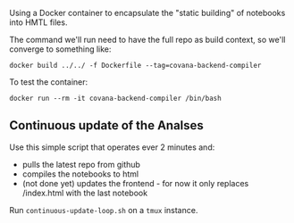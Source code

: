 Using a Docker container to encapsulate the "static building" of notebooks into HMTL files.

The command we'll run need to have the full repo as build context, so we'll converge to something like:

  ```docker build ../../ -f Dockerfile --tag=covana-backend-compiler```

To test the container:

  ```docker run --rm -it covana-backend-compiler /bin/bash```

## Continuous update of the Analses
Use this simple script that operates ever 2 minutes and:
* pulls the latest repo from github
* compiles the notebooks to html
* (not done yet) updates the frontend - for now it only replaces /index.html with the last notebook

Run ```continuous-update-loop.sh``` on a ```tmux``` instance.
